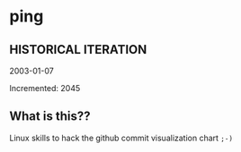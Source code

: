# ping

## HISTORICAL ITERATION
2003-01-07

Incremented: 2045

## What is this?? 
Linux skills to hack the github commit visualization chart `;-)`
